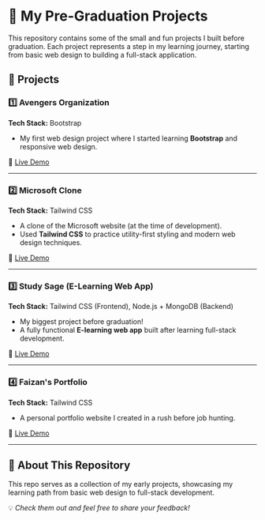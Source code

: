 # 🚀 My Pre-Graduation Projects 

This repository contains some of the small and fun projects I built before graduation. Each project represents a step in my learning journey, starting from basic web design to building a full-stack application.  

## 📌 Projects  

### 1️⃣ Avengers Organization  
**Tech Stack:** Bootstrap  
- My first web design project where I started learning **Bootstrap** and responsive web design.  

🔗 [Live Demo](https://avengers-organisation.onrender.com)  

---  

### 2️⃣ Microsoft Clone  
**Tech Stack:** Tailwind CSS  
- A clone of the Microsoft website (at the time of development).  
- Used **Tailwind CSS** to practice utility-first styling and modern web design techniques.  

🔗 [Live Demo](https://microsoft-clone-ezks.onrender.com)  

---  

### 3️⃣ Study Sage (E-Learning Web App)  
**Tech Stack:** Tailwind CSS (Frontend), Node.js + MongoDB (Backend)  
- My biggest project before graduation!  
- A fully functional **E-learning web app** built after learning full-stack development.  

🔗 [Live Demo](https://study-sage.onrender.com)  

---  

### 4️⃣ Faizan's Portfolio  
**Tech Stack:** Tailwind CSS  
- A personal portfolio website I created in a rush before job hunting.  

🔗 [Live Demo](https://faizans-portfolio-v3iq.onrender.com)  

---  

## 📌 About This Repository  
This repo serves as a collection of my early projects, showcasing my learning path from basic web design to full-stack development.  

💡 *Check them out and feel free to share your feedback!*  
